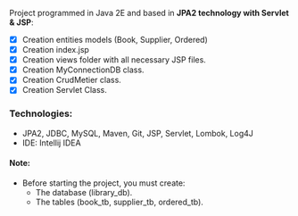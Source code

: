 Project programmed in Java 2E and based in **JPA2 technology with Servlet & JSP**:

  - [x] Creation entities models (Book, Supplier, Ordered)
  - [x] Creation index.jsp
  - [x] Creation views folder with all necessary JSP files.
  - [x] Creation MyConnectionDB class.
  - [x] Creation CrudMetier class.
  - [x] Creation Servlet Class.

  ### Technologies:
  
  - JPA2, JDBC, MySQL, Maven, Git, JSP, Servlet, Lombok, Log4J 
  - IDE: Intellij IDEA

  #### Note:
  - Before starting the project, you must create: 
    - The database (library_db).
    - The tables (book_tb, supplier_tb, ordered_tb).
    